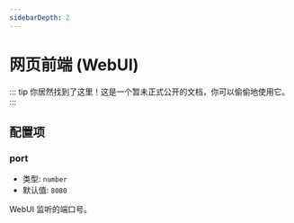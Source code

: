 ```yaml
---
sidebarDepth: 2
---
```


# 网页前端 (WebUI)

::: tip
你居然找到了这里！这是一个暂未正式公开的文档，你可以偷偷地使用它。
:::

## 配置项

### port

- 类型: `number`
- 默认值: `8080`

WebUI 监听的端口号。
